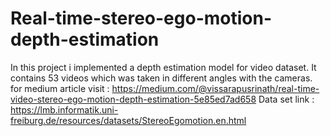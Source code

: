 # Real-time-stereo-ego-motion-depth-estimation
In this project i implemented a depth estimation model for video dataset. It contains 53 videos which was taken in different angles with the cameras.
for medium article visit : https://medium.com/@vissarapusrinath/real-time-video-stereo-ego-motion-depth-estimation-5e85ed7ad658 
Data set link : https://lmb.informatik.uni-freiburg.de/resources/datasets/StereoEgomotion.en.html
